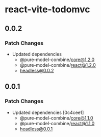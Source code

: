 # react-vite-todomvc

## 0.0.2

### Patch Changes

- Updated dependencies
  - @pure-model-combine/core@1.2.0
  - @pure-model-combine/react@1.2.0
  - headless@0.0.2

## 0.0.1

### Patch Changes

- Updated dependencies [0c4cee1]
  - @pure-model-combine/core@1.1.0
  - @pure-model-combine/react@1.1.0
  - headless@0.0.1
